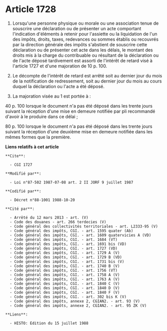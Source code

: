 # Article 1728

1. Lorsqu'une personne physique ou morale ou une association tenue de souscrire une déclaration ou de présenter un acte
comportant l'indication d'éléments à retenir pour l'assiette ou la liquidation de l'un des impôts, droits, taxes, redevances
ou sommes établis ou recouvrés par la direction générale des impôts s'abstient de souscrire cette déclaration ou de présenter
cet acte dans les délais, le montant des droits mis à la charge du contribuable ou résultant de la déclaration ou de l'acte
déposé tardivement est assorti de l'intérêt de retard visé à l'article 1727 et d'une majoration de 10 p. 100.

2. Le décompte de l'intérêt de retard est arrêté soit au dernier jour du mois de la notification de redressement, soit au
dernier jour du mois au cours duquel la déclaration ou l'acte a été déposé.

3. La majoration visée au 1 est portée à : 

40 p. 100 lorsque le document n'a pas été déposé dans les trente jours suivant la réception d'une mise en demeure notifiée
par pli recommandé d'avoir à le produire dans ce délai ; 

80 p. 100 lorsque le document n'a pas été déposé dans les trente jours suivant la réception d'une deuxième mise en demeure
notifiée dans les mêmes formes que la première.

**Liens relatifs à cet article**

	**Cite**:

	  - CGI 1727

	**Modifié par**:

	  - Loi n°87-502 1987-07-08 art. 2 II JORF 9 juillet 1987

	**Codifié par**:

	  - Décret n°88-1001 1988-10-20

	**Cité par**:

	  - Arrêté du 12 mars 2013 - art. (V)
	  - Code des douanes - art. 266 terdecies (V)
	  - Code général des collectivités territoriales - art. L2333-95 (V)
	  - Code général des impôts, CGI. - art. 1595 quater (Ab)
	  - Code général des impôts, CGI. - art. 1609 quatervicies A (VD)
	  - Code général des impôts, CGI. - art. 1684 (VT)
	  - Code général des impôts, CGI. - art. 1691 bis (VD)
	  - Code général des impôts, CGI. - art. 1727 (VD)
	  - Code général des impôts, CGI. - art. 1729 A (V)
	  - Code général des impôts, CGI. - art. 1729 B (VD)
	  - Code général des impôts, CGI. - art. 1731 bis (V)
	  - Code général des impôts, CGI. - art. 1740 B (V)
	  - Code général des impôts, CGI. - art. 1756 (VT)
	  - Code général des impôts, CGI. - art. 1758 A (V)
	  - Code général des impôts, CGI. - art. 1763 A (V)
	  - Code général des impôts, CGI. - art. 1840 C (V)
	  - Code général des impôts, CGI. - art. 1840 D (V)
	  - Code général des impôts, CGI. - art. 1840 F (V)
	  - Code général des impôts, CGI. - art. 302 bis K (V)
	  - Code général des impôts, annexe 2, CGIAN2. - art. 93 (V)
	  - Code général des impôts, annexe 2, CGIAN2. - art. 95 ZK (V)

	**Liens**:

	  - HISTO: Edition du 15 juillet 1988
